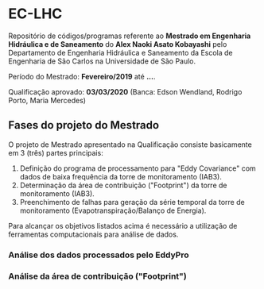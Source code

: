 # EC-LHC

Repositório de códigos/programas referente ao **Mestrado em Engenharia Hidráulica e de Saneamento** do **Alex Naoki Asato Kobayashi** pelo Departamento de Engenharia Hidráulica e Saneamento da Escola de Engenharia de São Carlos na Universidade de São Paulo.

Período do Mestrado: **Fevereiro/2019** até **...**.

Qualificação aprovado: **03/03/2020** (Banca: Edson Wendland, Rodrigo Porto, Maria Mercedes)

## Fases do projeto do Mestrado
O projeto de Mestrado apresentado na Qualificação consiste basicamente em 3 (três) partes principais:
1. Definição do programa de processamento para "Eddy Covariance" com dados de baixa frequência da torre de monitoramento (IAB3).
2. Determinação da área de contribuição ("Footprint") da torre de monitoramento (IAB3).
3. Preenchimento de falhas para geração da série temporal da torre de monitoramento (Evapotranspiração/Balanço de Energia).

Para alcançar os objetivos listados acima é necessário a utilização de ferramentas computacionais para análise de dados.

### Análise dos dados processados pelo EddyPro





### Análise da área de contribuição ("Footprint")
